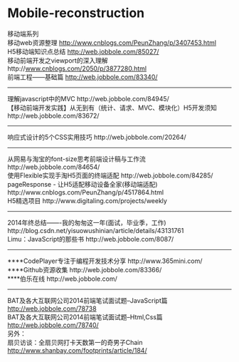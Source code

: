 # Mobile-reconstruction
移动端系列
<br/>
移动web资源整理  http://www.cnblogs.com/PeunZhang/p/3407453.html<br/>
H5移动端知识点总结 http://web.jobbole.com/85027/<br/>
移动前端开发之viewport的深入理解http://www.cnblogs.com/2050/p/3877280.html<br/>
前端工程——基础篇 http://web.jobbole.com/83340/<br/>
<hr/>
理解javascript中的MVC http://web.jobbole.com/84945/<br/>
【移动前端开发实践】从无到有（统计、请求、MVC、模块化）H5开发须知http://web.jobbole.com/83672/<br/>
<hr/>
响应式设计的5个CSS实用技巧  http://web.jobbole.com/20264/<br/>
<hr/>
从网易与淘宝的font-size思考前端设计稿与工作流  http://web.jobbole.com/84654/<br/>
使用Flexible实现手淘H5页面的终端适配 http://web.jobbole.com/84285/<br/>
pageResponse - 让H5适配移动设备全家(移动端适配) http://www.cnblogs.com/PeunZhang/p/4517864.html<br/>
H5精选项目 http://www.digitaling.com/projects/weekly<br/>
<hr/>
2014年终总结——-我的匆匆这一年(面试，毕业季，工作)  http://blog.csdn.net/yisuowushinian/article/details/43131761<br/>
Limu：JavaScript的那些书 http://web.jobbole.com/8087/<br/>
<hr/>
****CodePlayer专注于编程开发技术分享   http://www.365mini.com/<br/>
****Github资源收集 http://web.jobbole.com/83366/<br/>
****伯乐在线 http://web.jobbole.com/<br/>
<hr/>

BAT及各大互联网公司2014前端笔试面试题–JavaScript篇 http://web.jobbole.com/78738 <br/>
BAT及各大互联网公司2014前端笔试面试题–Html,Css篇 http://web.jobbole.com/78740/ <br/>
另外：<br/>
扇贝访谈：全扇贝网打卡天数第一的奇男子Chain  http://www.shanbay.com/footprints/article/184/<br/>